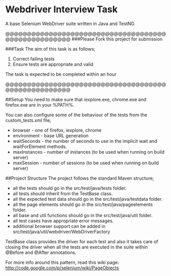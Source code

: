 # Webdriver Interview Task
A base Selenium WebDriver suite written in Java and TestNG

@@@@@@@@@@@@@@@@@@@@@@@@@@@@@@@@@@@@@@@@@@@@@@@@@@@@
###Please Fork this project for submission

###Task
The aim of this task is as follows;

1. Correct failing tests 
2. Ensure tests are appropriate and valid

The task is expected to be completed within an hour

@@@@@@@@@@@@@@@@@@@@@@@@@@@@@@@@@@@@@@@@@@@@@@@@@@@@

##Setup
You need to make sure that iexplore.exe, chrome.exe and firefox.exe are in your %PATH%.

You can also configure some of the behaviour of the tests from the custom_tests.xml file;
- browser - one of firefox, iexplore, chrome
- environment - base URL generation
- waitSeconds - the number of seconds to use in the implicit wait and waitForElement methods.
- maxInstances - number of instances (to be used when running on build server)
- maxSession - number of sessions (to be used when running on build server)

##Project Structure
The project follows the standard Maven structure;
- all the tests should go in the src/test/java/tests folder. 
- all tests should inherit from the TestBase class.
- all the expected test data should go in the src/test/java/testdata folder.
- all the page elements should go in the src/test/java/pageelements folder.
- all base and util functions should go in the src/test/java/util folder.
- all test cases have appropriate error messages.
- additional browser support can be added in src/test/java/util/webdriver/WebDriverFactory

TestBase class provides the driver for each test and also it takes care of closing the driver when all the tests are executed in the suite within @Before and @After annotations.

For more info around this pattern, read this wiki page: http://code.google.com/p/selenium/wiki/PageObjects


